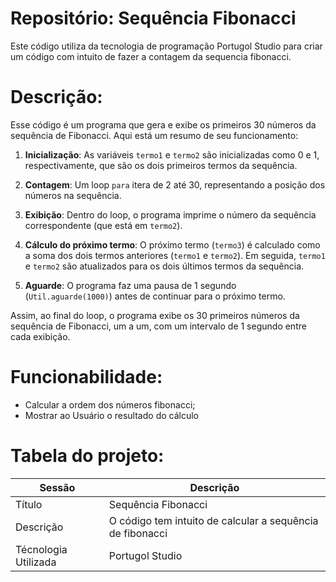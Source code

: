 # Repositório: Sequência Fibonacci

Este código utiliza da tecnologia de programação Portugol Studio para criar um código com intuito de fazer a contagem da sequencia fibonacci.

# Descrição:
Esse código é um programa que gera e exibe os primeiros 30 números da sequência de Fibonacci. Aqui está um resumo de seu funcionamento:

1. **Inicialização**: As variáveis `termo1` e `termo2` são inicializadas como 0 e 1, respectivamente, que são os dois primeiros termos da sequência.

2. **Contagem**: Um loop `para` itera de 2 até 30, representando a posição dos números na sequência.

3. **Exibição**: Dentro do loop, o programa imprime o número da sequência correspondente (que está em `termo2`).

4. **Cálculo do próximo termo**: O próximo termo (`termo3`) é calculado como a soma dos dois termos anteriores (`termo1` e `termo2`). Em seguida, `termo1` e `termo2` são atualizados para os dois últimos termos da sequência.

5. **Aguarde**: O programa faz uma pausa de 1 segundo (`Util.aguarde(1000)`) antes de continuar para o próximo termo.

Assim, ao final do loop, o programa exibe os 30 primeiros números da sequência de Fibonacci, um a um, com um intervalo de 1 segundo entre cada exibição.

# Funcionabilidade:
- Calcular a ordem dos números fibonacci;
- Mostrar ao Usuário o resultado do cálculo

# Tabela do projeto:

| Sessão | Descrição |
|--------|-----------|
|Título| Sequência Fibonacci|
|Descrição| O código tem intuito de calcular a sequência de fibonacci|
|Técnologia Utilizada| Portugol Studio
